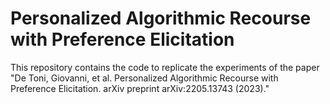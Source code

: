 # Personalized Algorithmic Recourse with Preference Elicitation 

This repository contains the code to replicate the experiments of the paper "De Toni, Giovanni, et al. Personalized Algorithmic Recourse with Preference Elicitation. arXiv preprint arXiv:2205.13743 (2023)."